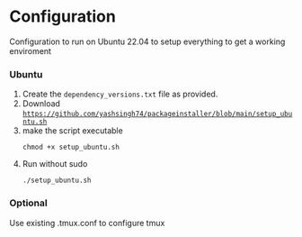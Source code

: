 # Configuration

Configuration to run on Ubuntu 22.04 to setup everything to get a working enviroment

### Ubuntu
1. Create the `dependency_versions.txt` file as provided.
2. Download [`https://github.com/yashsingh74/packageinstaller/blob/main/setup_ubuntu.sh`](setup_ubuntu.sh)
3. make the script executable
   ```shell
   chmod +x setup_ubuntu.sh
   ```
4. Run without sudo
   ```shell
   ./setup_ubuntu.sh
   ```
   

### Optional
Use existing .tmux.conf to configure tmux